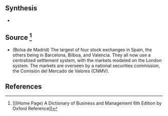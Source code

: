 ## Synthesis
- 
## Source [^1]
- (Bolsa de Madrid) The largest of four stock exchanges in Spain, the others being in Barcelona, Bilboa, and Valencia. They all now use a centralized settlement system, with the markets modeled on the London system. The markets are overseen by a national securities commission, the Comisión del Mercado de Valores (CNMV).
## References

[^1]: [[(Home Page) A Dictionary of Business and Management 6th Edition by Oxford Reference]]